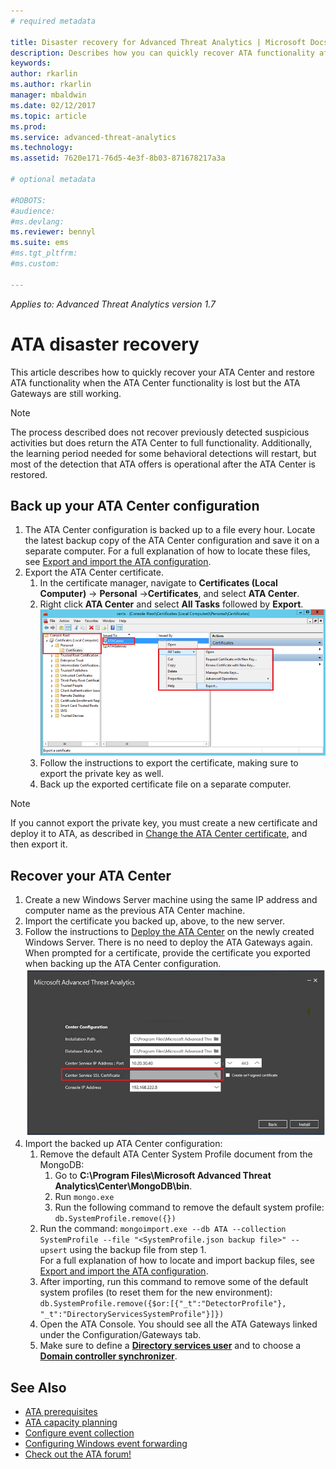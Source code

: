 ```yaml
---
# required metadata

title: Disaster recovery for Advanced Threat Analytics | Microsoft Docs
description: Describes how you can quickly recover ATA functionality after disaster
keywords:
author: rkarlin
ms.author: rkarlin
manager: mbaldwin
ms.date: 02/12/2017
ms.topic: article
ms.prod:
ms.service: advanced-threat-analytics
ms.technology:
ms.assetid: 7620e171-76d5-4e3f-8b03-871678217a3a

# optional metadata

#ROBOTS:
#audience:
#ms.devlang:
ms.reviewer: bennyl
ms.suite: ems
#ms.tgt_pltfrm:
#ms.custom:

---
```


*Applies to: Advanced Threat Analytics version 1.7*



# ATA disaster recovery
This article describes how to quickly recover your ATA Center and restore ATA functionality when the ATA Center functionality is lost but the ATA Gateways are still working. 

>[!NOTE]
> The process described does not recover previously detected suspicious activities but does return the ATA Center to full functionality. Additionally, the learning period needed for some behavioral detections will restart, but most of the detection that ATA offers is operational after the ATA Center is restored. 

## Back up your ATA Center configuration

1. The ATA Center configuration is backed up to a file every hour. Locate the latest backup copy of the ATA Center configuration and save it on a separate computer. For a full explanation of how to locate these files, see [Export and import the ATA configuration](/advanced-threat-analytics/deploy-use/ata-configuration-file). 
2. Export the ATA Center certificate.
    1. In the certificate manager, navigate to **Certificates (Local Computer)** -> **Personal** ->**Certificates**, and select **ATA Center**.
    2. Right click **ATA Center** and select **All Tasks** followed by **Export**. 
     ![ATA Center Certificate](media/ata-center-cert.png)
    3. Follow the instructions to export the certificate, making sure to export the private key as well.
    4. Back up the exported certificate file on a separate computer.

  > [!NOTE] 
  > If you cannot export the private key, you must create a new certificate and deploy it to ATA, as described in [Change the ATA Center certificate](/advanced-threat-analytics/deploy-use/modifying-ata-config-centercert), and then export it. 

## Recover your ATA Center

1. Create a new Windows Server machine using the same IP address and computer name as the previous ATA Center machine.
4. Import the certificate you backed up, above, to the new server.
5. Follow the instructions to [Deploy the ATA Center](/advanced-threat-analytics/deploy-use/install-ata-step1) on the newly created Windows Server. There is no need to deploy the 
ATA Gateways again. When prompted for a certificate, provide the certificate you exported when backing up the ATA Center configuration. 
 ![ATA Center restore](media/ata-center-restore.png)
6. Import the backed up ATA Center configuration:
    1. Remove the default ATA Center System Profile document from the MongoDB: 
        1. Go to **C:\Program Files\Microsoft Advanced Threat Analytics\Center\MongoDB\bin**. 
        2. Run `mongo.exe` 
        3. Run the following command to remove the default system profile: `db.SystemProfile.remove({})`
    2. Run the command: `mongoimport.exe --db ATA --collection SystemProfile --file "<SystemProfile.json backup file>" --upsert` using the backup file from step 1.</br>
    For a full explanation of how to locate and import backup files, see [Export and import the ATA configuration](/advanced-threat-analytics/deploy-use/ata-configuration-file). 
    3. After importing, run this command to remove some of the default system profiles (to reset them for the new environment): `db.SystemProfile.remove({$or:[{"_t":"DetectorProfile"}, "_t":"DirectoryServicesSystemProfile"}]}) `
    4. Open the ATA Console. You should see all the ATA Gateways linked under the Configuration/Gateways tab. 
    5. Make sure to define a [**Directory services user**](/advanced-threat-analytics/deploy-use/install-ata-step2) and to choose a [**Domain controller synchronizer**](/advanced-threat-analytics/deploy-use/install-ata-step5). 






## See Also
- [ATA prerequisites](/advanced-threat-analytics/plan-design/ata-prerequisites)
- [ATA capacity planning](/advanced-threat-analytics/plan-design/ata-capacity-planning)
- [Configure event collection](/advanced-threat-analytics/deploy-use/configure-event-collection)
- [Configuring Windows event forwarding](/advanced-threat-analytics/deploy-use/configure-event-collection#configuring-windows-event-forwarding)
- [Check out the ATA forum!](https://social.technet.microsoft.com/Forums/security/home?forum=mata)
